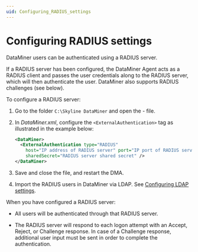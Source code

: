```yaml
---
uid: Configuring_RADIUS_settings
---
```


# Configuring RADIUS settings

DataMiner users can be authenticated using a RADIUS server.

If a RADIUS server has been configured, the DataMiner Agent acts as a RADIUS client and passes the user credentials along to the RADIUS server, which will then authenticate the user. DataMiner also supports RADIUS challenges (see below).

To configure a RADIUS server:

1. Go to the folder `C:\Skyline DataMiner` and open the - file.

1. In *DataMiner.xml*, configure the `<ExternalAuthentication>` tag as illustrated in the example below:

   ```xml
   <DataMiner>
     <ExternalAuthentication type="RADIUS"
       host="IP address of RADIUS server" port="IP port of RADIUS server"
       sharedSecret="RADIUS server shared secret" />
   </DataMiner>
   ```

1. Save and close the file, and restart the DMA.

1. Import the RADIUS users in DataMiner via LDAP. See [Configuring LDAP settings](xref:Configuring_LDAP_settings).

When you have configured a RADIUS server:

- All users will be authenticated through that RADIUS server.

- The RADIUS server will respond to each logon attempt with an Accept, Reject, or Challenge response. In case of a Challenge response, additional user input must be sent in order to complete the authentication.
